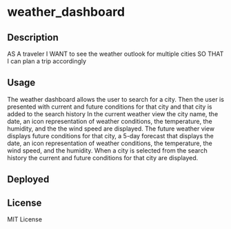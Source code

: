 # weather_dashboard

## Description

AS A traveler
I WANT to see the weather outlook for multiple cities
SO THAT I can plan a trip accordingly

## Usage

The weather dashboard allows the user to search for a city. Then the user is presented with current and future conditions for that city and that city is added to the search history
In the current weather view the city name, the date, an icon representation of weather conditions, the temperature, the humidity, and the the wind speed are displayed.
The future weather view displays future conditions for that city, a 5-day forecast that displays the date, an icon representation of weather conditions, the temperature, the wind speed, and the humidity.
When a city is selected from the search history the current and future conditions for that city are displayed.


## Deployed


## License
MIT License